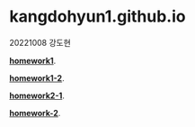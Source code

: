 # kangdohyun1.github.io

20221008 강도현

[**homework1**](https://kangdohyun1.github.io/homework1.html).

[**homework1-2**](https://kangdohyun1.github.io/homework1-2.html).

[**homework2-1**](https://kangdohyun1.github.io/homework2-1.html).

[**homework-2**](https://kangdohyun1.github.io/homework-2.html).
